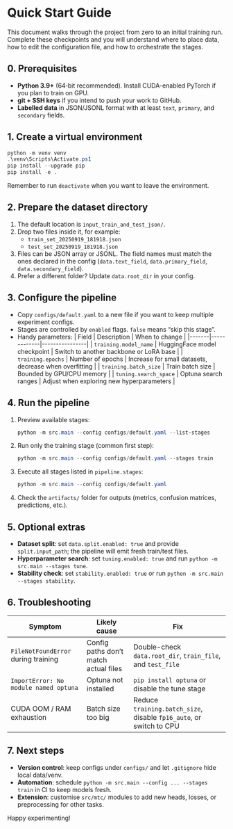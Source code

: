 ﻿# Quick Start Guide

This document walks through the project from zero to an initial training run. Complete these checkpoints and you will understand where to place data, how to edit the configuration file, and how to orchestrate the stages.

## 0. Prerequisites
- **Python 3.9+** (64‑bit recommended). Install CUDA-enabled PyTorch if you plan to train on GPU.
- **git + SSH keys** if you intend to push your work to GitHub.
- **Labelled data** in JSON/JSONL format with at least `text`, `primary`, and `secondary` fields.

## 1. Create a virtual environment
```powershell
python -m venv venv
.\venv\Scripts\Activate.ps1
pip install --upgrade pip
pip install -e .
```
Remember to run `deactivate` when you want to leave the environment.

## 2. Prepare the dataset directory
1. The default location is `input_train_and_test_json/`.
2. Drop two files inside it, for example:
   - `train_set_20250919_181918.json`
   - `test_set_20250919_181918.json`
3. Files can be JSON array or JSONL. The field names must match the ones declared in the config (`data.text_field`, `data.primary_field`, `data.secondary_field`).
4. Prefer a different folder? Update `data.root_dir` in your config.

## 3. Configure the pipeline
- Copy `configs/default.yaml` to a new file if you want to keep multiple experiment configs.
- Stages are controlled by `enabled` flags. `false` means “skip this stage”.
- Handy parameters:
  | Field | Description | When to change |
  |-------|-------------|----------------|
  | `training.model_name` | HuggingFace model checkpoint | Switch to another backbone or LoRA base |
  | `training.epochs` | Number of epochs | Increase for small datasets, decrease when overfitting |
  | `training.batch_size` | Train batch size | Bounded by GPU/CPU memory |
  | `tuning.search_space` | Optuna search ranges | Adjust when exploring new hyperparameters |

## 4. Run the pipeline
1. Preview available stages:
   ```powershell
   python -m src.main --config configs/default.yaml --list-stages
   ```
2. Run only the training stage (common first step):
   ```powershell
   python -m src.main --config configs/default.yaml --stages train
   ```
3. Execute all stages listed in `pipeline.stages`:
   ```powershell
   python -m src.main --config configs/default.yaml
   ```
4. Check the `artifacts/` folder for outputs (metrics, confusion matrices, predictions, etc.).

## 5. Optional extras
- **Dataset split**: set `data.split.enabled: true` and provide `split.input_path`; the pipeline will emit fresh train/test files.
- **Hyperparameter search**: set `tuning.enabled: true` and run `python -m src.main --stages tune`.
- **Stability check**: set `stability.enabled: true` or run `python -m src.main --stages stability`.

## 6. Troubleshooting
| Symptom | Likely cause | Fix |
|---------|--------------|-----|
| `FileNotFoundError` during training | Config paths don’t match actual files | Double-check `data.root_dir`, `train_file`, and `test_file` |
| `ImportError: No module named optuna` | Optuna not installed | `pip install optuna` or disable the tune stage |
| CUDA OOM / RAM exhaustion | Batch size too big | Reduce `training.batch_size`, disable `fp16_auto`, or switch to CPU |

## 7. Next steps
- **Version control**: keep configs under `configs/` and let `.gitignore` hide local data/venv.
- **Automation**: schedule `python -m src.main --config ... --stages train` in CI to keep models fresh.
- **Extension**: customise `src/mtc/` modules to add new heads, losses, or preprocessing for other tasks.

Happy experimenting!
